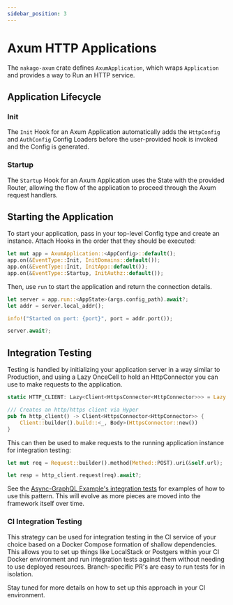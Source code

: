 ```yaml
---
sidebar_position: 3
---
```


# Axum HTTP Applications

The `nakago-axum` crate defines `AxumApplication`, which wraps `Application` and provides a way to Run an HTTP service.

## Application Lifecycle

### Init

The `Init` Hook for an Axum Application automatically adds the `HttpConfig` and `AuthConfig` Config Loaders before the user-provided hook is invoked and the Config is generated.

### Startup

The `Startup` Hook for an Axum Application uses the State with the provided Router, allowing the flow of the application to proceed through the Axum request handlers.

## Starting the Application

To start your application, pass in your top-level Config type and create an instance. Attach Hooks in the order that they should be executed:

```rust
let mut app = AxumApplication::<AppConfig>::default();
app.on(&EventType::Init, InitDomains::default());
app.on(&EventType::Init, InitApp::default());
app.on(&EventType::Startup, InitAuthz::default());
```

Then, use `run` to start the application and return the connection details.

```rust
let server = app.run::<AppState>(args.config_path).await?;
let addr = server.local_addr();

info!("Started on port: {port}", port = addr.port());

server.await?;
```

## Integration Testing

Testing is handled by initializing your application server in a way similar to Production, and using a Lazy OnceCell to hold an HttpConnector you can use to make requests to the application.

```rust
static HTTP_CLIENT: Lazy<Client<HttpsConnector<HttpConnector>>> = Lazy::new(http_client);

/// Creates an http/https client via Hyper
pub fn http_client() -> Client<HttpsConnector<HttpConnector>> {
    Client::builder().build::<_, Body>(HttpsConnector::new())
}
```

This can then be used to make requests to the running application instance for integration testing:

```rust
let mut req = Request::builder().method(Method::POST).uri(&self.url);

let resp = http_client.request(req).await?;
```

See the [Async-GraphQL Example's integration tests](https://github.com/bkonkle/nakago/tree/feature/nakago-sea-orm/examples/async-graphql/tests) for examples of how to use this pattern. This will evolve as more pieces are moved into the framework itself over time.

### CI Integration Testing

This strategy can be used for integration testing in the CI service of your choice based on a Docker Compose formation of shallow dependencies. This allows you to set up things like LocalStack or Postgers within your CI Docker environment and run integration tests against them without needing to use deployed resources. Branch-specific PR's are easy to run tests for in isolation.

Stay tuned for more details on how to set up this approach in your CI environment.
